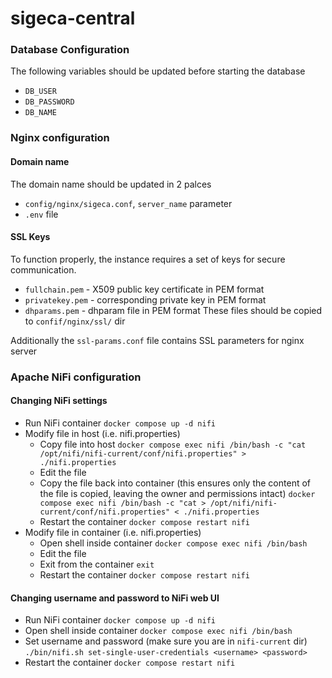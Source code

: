 # sigeca-central

### Database Configuration

The following variables should be updated before starting the database
- ``DB_USER``
- ``DB_PASSWORD``
- ``DB_NAME``

### Nginx configuration

#### Domain name
The domain name should be updated in 2 palces
- ``config/nginx/sigeca.conf``, ``server_name`` parameter
- ``.env`` file

#### SSL Keys
To function properly, the instance requires a set of keys for secure communication.
- ``fullchain.pem`` - X509 public key certificate in PEM format
- ``privatekey.pem`` - corresponding private key in PEM format
- ``dhparams.pem`` - dhparam file in PEM format
These files should be copied to ``confif/nginx/ssl/`` dir

Additionally the ``ssl-params.conf`` file contains SSL parameters for nginx server

### Apache NiFi configuration

#### Changing NiFi settings
- Run NiFi container ```docker compose up -d nifi```
- Modify file in host (i.e. nifi.properties)
    - Copy file into host ```docker compose exec nifi /bin/bash -c "cat /opt/nifi/nifi-current/conf/nifi.properties" > ./nifi.properties```
    - Edit the file
    - Copy the file back into container (this ensures only the content of the file is copied, leaving the owner and permissions intact) ```docker compose exec nifi /bin/bash -c "cat > /opt/nifi/nifi-current/conf/nifi.properties" < ./nifi.properties```
    - Restart the container ```docker compose restart nifi```
- Modify file in container (i.e. nifi.properties)
    - Open shell inside container ```docker compose exec nifi /bin/bash```
    - Edit the file
    - Exit from the container ```exit```
    - Restart the container ```docker compose restart nifi```

#### Changing username and password to NiFi web UI
- Run NiFi container ```docker compose up -d nifi```
- Open shell inside container ```docker compose exec nifi /bin/bash```
- Set username and password (make sure you are in ``nifi-current`` dir) ```./bin/nifi.sh set-single-user-credentials <username> <password>```
- Restart the container ```docker compose restart nifi```
